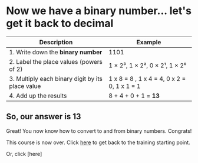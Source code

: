 # Now we have a binary number... let's get it back to decimal

| Description | Example |
|-------------|---------|
| 1. Write down the **binary number** | 1101 |
| 2. Label the place values (powers of 2) | 1 × 2³, 1 × 2², 0 × 2¹, 1 × 2⁰ |
| 3. Multiply each binary digit by its place value | 1 x 8 = 8 , 1 x 4 = 4, 0 x 2 = 0, 1 x 1 = 1 |
| 4. Add up the results | 8 + 4 + 0 + 1 = **13** |

## So, our answer is **13**

Great! You now know how to convert to and from binary numbers. Congrats!

This course is now over. Click [here](beginhere.md) to get back to the training starting point.

Or, click [here]
